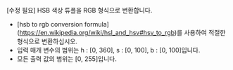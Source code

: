 [수정 필요]
HSB 색상 튜플을 RGB 형식으로 변환합니다.

- [hsb to rgb conversion formula] (https://en.wikipedia.org/wiki/hsl_and_hsv#hsv_to_rgb)를 사용하여 적절한 형식으로 변환하십시오.
- 입력 매개 변수의 범위는 h : [0, 360], s : [0, 100], b : [0, 100]입니다.
- 모든 출력 값의 범위는 [0, 255]입니다.